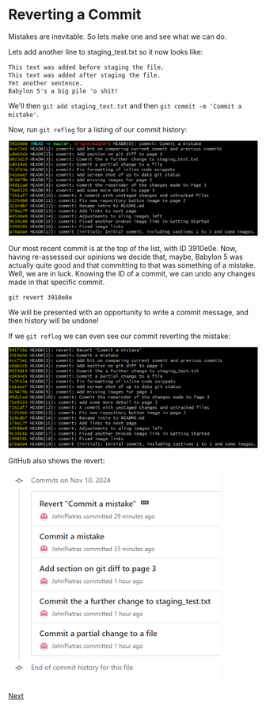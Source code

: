 # Reverting a Commit

Mistakes are inevitable. So lets make one and see what we can do.

Lets add another line to staging_test.txt so it now looks like:
```
This text was added before staging the file.
This text was added after staging the file.
Yet another sentence.
Babylon 5's a big pile 'o shit!
```

We'll then `git add staging_text.txt` and then `git commit -m 'Commit a mistake'`.

Now, run `git reflog` for a listing of our commit history:

![Screesnhot of git reflog output](images/git_reflog_1.png)

Our most recent commit is at the top of the list, with ID 3910e0e. Now, having re-assessed our opinions we decide that, maybe, Babylon 5 was actually quite good and that committing to that was something of a mistake. Well, we are in luck. Knowing the ID of a commit, we can undo any changes made in that specific commit.

```
git revert 3910e0e
```
We will be presented with an opportunity to write a commit message, and then history will be undone!

If we `git reflog` we can even see our commit reverting the mistake:

![Screenshot of reflog after revert](images/git_reflog_after_revert.png)

GitHub also shows the revert:

![Screenshot of github commit history after revert](images/github_history_after_revert.png)

[Next](4%20-%20Pull%20Requests.md)